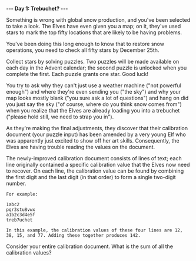 **--- Day 1: Trebuchet? ---**

Something is wrong with global snow production, and you've been selected to take a look. The Elves have even given you a map; on it, they've used stars to mark
the top fifty locations that are likely to be having problems.

You've been doing this long enough to know that to restore snow operations, you need to check all fifty stars by December 25th.

Collect stars by solving puzzles. Two puzzles will be made available on each day in the Advent calendar; the second puzzle is unlocked when you complete the 
first. Each puzzle grants one star. Good luck!

You try to ask why they can't just use a weather machine ("not powerful enough") and where they're even sending you ("the sky") and why your map looks mostly 
blank ("you sure ask a lot of questions") and hang on did you just say the sky ("of course, where do you think snow comes from") when you realize that the Elves
are already loading you into a trebuchet ("please hold still, we need to strap you in").

As they're making the final adjustments, they discover that their calibration document (your puzzle input) has been amended by a very young Elf who was
apparently just excited to show off her art skills. Consequently, the Elves are having trouble reading the values on the document.

The newly-improved calibration document consists of lines of text; each line originally contained a specific calibration value that the Elves now need to 
recover. On each line, the calibration value can be found by combining the first digit and the last digit (in that order) to form a single two-digit number.
```
For example:

1abc2
pqr3stu8vwx
a1b2c3d4e5f
treb7uchet

In this example, the calibration values of these four lines are 12, 38, 15, and 77. Adding these together produces 142.
```

Consider your entire calibration document. What is the sum of all the calibration values?